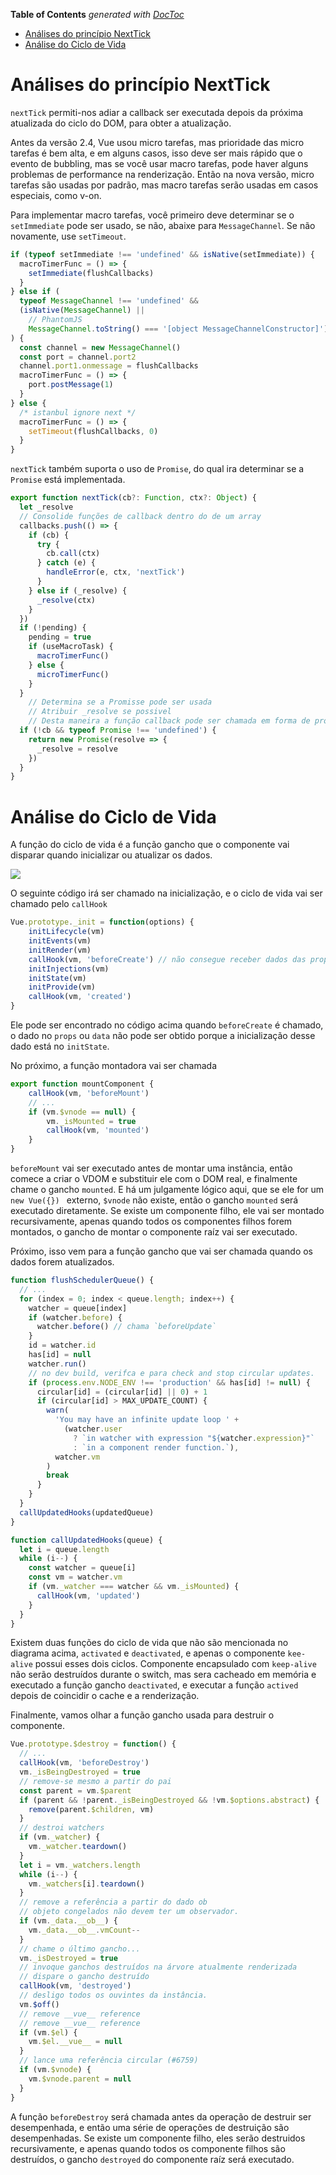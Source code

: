 <!-- START doctoc generated TOC please keep comment here to allow auto update -->
<!-- DON'T EDIT THIS SECTION, INSTEAD RE-RUN doctoc TO UPDATE -->
**Table of Contents**  *generated with [DocToc](https://github.com/thlorenz/doctoc)*

- [Análises do princípio NextTick](#an%C3%A1lises-do-princ%C3%ADpio-nexttick)
- [Análise do Ciclo de Vida](#an%C3%A1lise-do-ciclo-de-vida)

<!-- END doctoc generated TOC please keep comment here to allow auto update -->

# Análises do princípio NextTick

`nextTick` permiti-nos adiar a callback ser executada depois da próxima atualizada do ciclo do DOM, para obter a atualização.

Antes da versão 2.4, Vue usou micro tarefas, mas prioridade das micro tarefas é bem alta, e em alguns casos, isso deve ser mais rápido que o evento de bubbling, mas se você usar macro tarefas, pode haver alguns problemas de performance na renderização. Então na nova versão, micro tarefas são usadas por padrão, mas macro tarefas serão usadas em casos especiais, como v-on.

Para implementar macro tarefas, você primeiro deve determinar se o `setImmediate` pode ser usado, se não, abaixe para `MessageChannel`. Se não novamente, use `setTimeout`.

```js
if (typeof setImmediate !== 'undefined' && isNative(setImmediate)) {
  macroTimerFunc = () => {
    setImmediate(flushCallbacks)
  }
} else if (
  typeof MessageChannel !== 'undefined' &&
  (isNative(MessageChannel) ||
    // PhantomJS
    MessageChannel.toString() === '[object MessageChannelConstructor]')
) {
  const channel = new MessageChannel()
  const port = channel.port2
  channel.port1.onmessage = flushCallbacks
  macroTimerFunc = () => {
    port.postMessage(1)
  }
} else {
  /* istanbul ignore next */
  macroTimerFunc = () => {
    setTimeout(flushCallbacks, 0)
  }
}
```

`nextTick` também suporta o uso de `Promise`, do qual ira determinar se a `Promise` está implementada.

```js
export function nextTick(cb?: Function, ctx?: Object) {
  let _resolve
  // Consolide funções de callback dentro do de um array
  callbacks.push(() => {
    if (cb) {
      try {
        cb.call(ctx)
      } catch (e) {
        handleError(e, ctx, 'nextTick')
      }
    } else if (_resolve) {
      _resolve(ctx)
    }
  })
  if (!pending) {
    pending = true
    if (useMacroTask) {
      macroTimerFunc()
    } else {
      microTimerFunc()
    }
  }
    // Determina se a Promisse pode ser usada
    // Atribuir _resolve se possivel
    // Desta maneira a função callback pode ser chamada em forma de promise
  if (!cb && typeof Promise !== 'undefined') {
    return new Promise(resolve => {
      _resolve = resolve
    })
  }
}
```

# Análise do Ciclo de Vida

A função do ciclo de vida é a função gancho que o componente vai disparar quando inicializar ou atualizar os dados.

![](https://user-gold-cdn.xitu.io/2018/7/12/1648d9df78201f07?w=1200&h=3039&f=png&s=50021)

O seguinte código irá ser chamado na inicialização, e o ciclo de vida vai ser chamado pelo `callHook`

```js
Vue.prototype._init = function(options) {
    initLifecycle(vm)
    initEvents(vm)
    initRender(vm)
    callHook(vm, 'beforeCreate') // não consegue receber dados das props
    initInjections(vm) 
    initState(vm)
    initProvide(vm)
    callHook(vm, 'created')
}
```

Ele pode ser encontrado no código acima quando `beforeCreate` é chamado, o dado no `props` ou `data` não pode ser obtido porque a inicialização desse dado está no `initState`.

No próximo, a função montadora vai ser chamada

```js
export function mountComponent {
    callHook(vm, 'beforeMount')
    // ...
    if (vm.$vnode == null) {
        vm._isMounted = true
        callHook(vm, 'mounted')
    }
}
```

`beforeMount` vai ser executado antes de montar uma instância, então comece a criar o VDOM e substituir ele com o DOM real, e finalmente chame o gancho `mounted`. E há um julgamente lógico aqui, que se ele for um `new Vue({}) ` externo, `$vnode` não existe, então o gancho `mounted` será executado diretamente. Se existe um componente filho, ele vai ser montado recursivamente, apenas quando todos os componentes filhos forem montados, o gancho de montar o componente raíz vai ser executado.

Próximo, isso vem para a função gancho que vai ser chamada quando os dados forem atualizados.

```js
function flushSchedulerQueue() {
  // ...
  for (index = 0; index < queue.length; index++) {
    watcher = queue[index]
    if (watcher.before) {
      watcher.before() // chama `beforeUpdate`
    }
    id = watcher.id
    has[id] = null
    watcher.run()
    // no dev build, verifca e para check and stop circular updates.
    if (process.env.NODE_ENV !== 'production' && has[id] != null) {
      circular[id] = (circular[id] || 0) + 1
      if (circular[id] > MAX_UPDATE_COUNT) {
        warn(
          'You may have an infinite update loop ' +
            (watcher.user
              ? `in watcher with expression "${watcher.expression}"`
              : `in a component render function.`),
          watcher.vm
        )
        break
      }
    }
  }
  callUpdatedHooks(updatedQueue)
}

function callUpdatedHooks(queue) {
  let i = queue.length
  while (i--) {
    const watcher = queue[i]
    const vm = watcher.vm
    if (vm._watcher === watcher && vm._isMounted) {
      callHook(vm, 'updated')
    }
  }
}
```

Existem duas funções do ciclo de vida que não são mencionada no diagrama acima, `activated` e `deactivated`, e apenas o componente `kee-alive` possui esses dois ciclos. Componente encapsulado com `keep-alive` não serão destruídos durante o switch, mas sera cacheado em memória e executado a função gancho `deactivated`, e executar a função `actived` depois de coincidir o cache e a renderização.

Finalmente, vamos olhar a função gancho usada para destruir o componente.

```js
Vue.prototype.$destroy = function() {
  // ...
  callHook(vm, 'beforeDestroy')
  vm._isBeingDestroyed = true
  // remove-se mesmo a partir do pai
  const parent = vm.$parent
  if (parent && !parent._isBeingDestroyed && !vm.$options.abstract) {
    remove(parent.$children, vm)
  }
  // destroi watchers
  if (vm._watcher) {
    vm._watcher.teardown()
  }
  let i = vm._watchers.length
  while (i--) {
    vm._watchers[i].teardown()
  }
  // remove a referência a partir do dado ob
  // objeto congelados não devem ter um observador.
  if (vm._data.__ob__) {
    vm._data.__ob__.vmCount--
  }
  // chame o último gancho...
  vm._isDestroyed = true
  // invoque ganchos destruídos na árvore atualmente renderizada
  // dispare o gancho destruído
  callHook(vm, 'destroyed')
  // desligo todos os ouvintes da instância.
  vm.$off()
  // remove __vue__ reference
  // remove __vue__ reference
  if (vm.$el) {
    vm.$el.__vue__ = null
  }
  // lance uma referência circular (#6759)
  if (vm.$vnode) {
    vm.$vnode.parent = null
  }
}
```

A função `beforeDestroy` será chamada antes da operação de destruir ser desempenhada, e então uma série de operações de destruição são desempenhadas. Se existe um componente filho, eles serão destruidos recursivamente, e apenas quando todos os componente filhos são destruídos, o gancho `destroyed` do componente raíz será executado.
